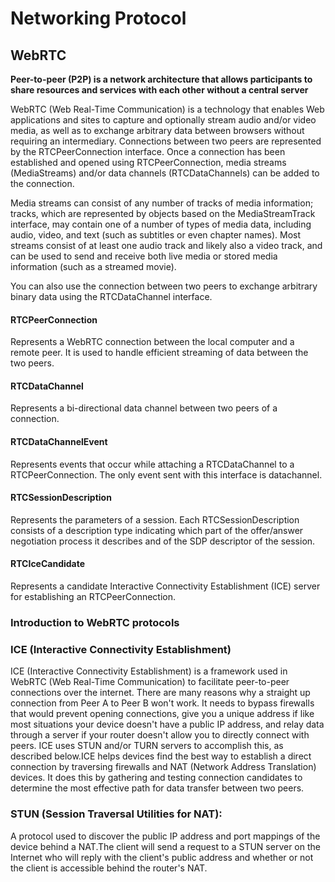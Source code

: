 # Networking Protocol


## WebRTC
**Peer-to-peer (P2P) is a network architecture that allows participants to share resources and services with each other without a central server**

WebRTC (Web Real-Time Communication) is a technology that enables Web applications and sites to capture and optionally stream audio and/or video media, as well as to exchange arbitrary data between browsers without requiring an intermediary. 
Connections between two peers are represented by the RTCPeerConnection interface. Once a connection has been established and opened using RTCPeerConnection, media streams (MediaStreams) and/or data channels (RTCDataChannels) can be added to the connection.

Media streams can consist of any number of tracks of media information; tracks, which are represented by objects based on the MediaStreamTrack interface, may contain one of a number of types of media data, including audio, video, and text (such as subtitles or even chapter names). Most streams consist of at least one audio track and likely also a video track, and can be used to send and receive both live media or stored media information (such as a streamed movie).

You can also use the connection between two peers to exchange arbitrary binary data using the RTCDataChannel interface. 

#### RTCPeerConnection
Represents a WebRTC connection between the local computer and a remote peer. It is used to handle efficient streaming of data between the two peers.

#### RTCDataChannel
Represents a bi-directional data channel between two peers of a connection.

#### RTCDataChannelEvent
Represents events that occur while attaching a RTCDataChannel to a RTCPeerConnection. The only event sent with this interface is datachannel.

#### RTCSessionDescription
Represents the parameters of a session. Each RTCSessionDescription consists of a description type indicating which part of the offer/answer negotiation process it describes and of the SDP descriptor of the session.

#### RTCIceCandidate
Represents a candidate Interactive Connectivity Establishment (ICE) server for establishing an RTCPeerConnection.

### Introduction to WebRTC protocols
### ICE (Interactive Connectivity Establishment)
ICE (Interactive Connectivity Establishment) is a framework used in WebRTC (Web Real-Time Communication) to facilitate peer-to-peer connections over the internet. There are many reasons why a straight up connection from Peer A to Peer B won't work. It needs to bypass firewalls that would prevent opening connections, give you a unique address if like most situations your device doesn't have a public IP address, and relay data through a server if your router doesn't allow you to directly connect with peers. ICE uses STUN and/or TURN servers to accomplish this, as described below.ICE helps devices find the best way to establish a direct connection by traversing firewalls and NAT (Network Address Translation) devices. It does this by gathering and testing connection candidates to determine the most effective path for data transfer between two peers.

### STUN (Session Traversal Utilities for NAT):

A protocol used to discover the public IP address and port mappings of the device behind a NAT.The client will send a request to a STUN server on the Internet who will reply with the client's public address and whether or not the client is accessible behind the router's NAT.








